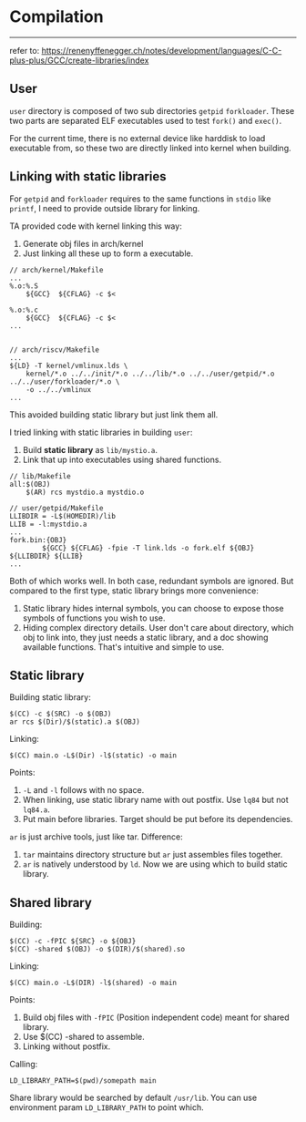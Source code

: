 # Compilation
----------------------------------------------------------------
refer to: https://renenyffenegger.ch/notes/development/languages/C-C-plus-plus/GCC/create-libraries/index

## User
`user` directory is composed of two sub directories `getpid` `forkloader`. These two parts are separated ELF executables used to test `fork()` and `exec()`.

For the current time, there is no external device like harddisk to load executable from, so these two are directly linked into kernel when building.

## Linking with static libraries

For `getpid` and `forkloader` requires to the same functions in `stdio` like `printf`, I need to provide outside library for linking.

TA provided code with kernel linking this way:
1. Generate obj files in arch/kernel
2. Just linking all these up to form a executable.
```
// arch/kernel/Makefile
...
%.o:%.S
	${GCC}  ${CFLAG} -c $<

%.o:%.c
	${GCC}  ${CFLAG} -c $<
...


// arch/riscv/Makefile
...
${LD} -T kernel/vmlinux.lds \
	kernel/*.o ../../init/*.o ../../lib/*.o ../../user/getpid/*.o ../../user/forkloader/*.o \
	-o ../../vmlinux 
...
```

This avoided building static library but just link them all.

I tried linking with static libraries in building `user`:
1. Build **static library** as `lib/mystio.a`.
2. Link that up into executables using shared functions.

```
// lib/Makefile
all:$(OBJ)
	$(AR) rcs mystdio.a mystdio.o

// user/getpid/Makefile
LLIBDIR = -L$(HOMEDIR)/lib
LLIB = -l:mystdio.a
...
fork.bin:{OBJ}
        ${GCC} ${CFLAG} -fpie -T link.lds -o fork.elf ${OBJ} ${LLIBDIR} ${LLIB}
...
```

Both of which works well. In both case, redundant symbols are ignored. But compared to the first type, static library brings more convenience:

1.  Static library hides internal symbols, you can choose to expose those symbols of functions you wish to use. 
2.  Hiding complex directory details. User don't care about directory, which obj to link into, they just needs a static library, and a doc showing available functions. That's intuitive and simple to use.

## Static library
Building static library:
```
$(CC) -c $(SRC) -o $(OBJ)
ar rcs $(Dir)/$(static).a $(OBJ)
```
Linking:
```
$(CC) main.o -L$(Dir) -l$(static) -o main
```

Points:
1. `-L` and `-l` follows with no space.
2. When linking, use static library name with out postfix. Use `lq84` but not `lq84.a`.
3. Put main before libraries. Target should be put before its dependencies.

`ar` is just archive tools, just like tar. Difference:
1. `tar` maintains directory structure but `ar` just assembles files together. 
2. `ar` is natively understood by `ld`. Now we are using which to build static library. 

## Shared library

Building:
```
$(CC) -c -fPIC ${SRC} -o ${OBJ}
$(CC) -shared $(OBJ) -o $(DIR)/$(shared).so
```
Linking:
```
$(CC) main.o -L$(DIR) -l$(shared) -o main
```

Points:
1. Build obj files with `-fPIC` (Position independent code) meant for shared library.
2. Use $(CC) -shared to assemble. 
3. Linking without postfix.

Calling:
```
LD_LIBRARY_PATH=$(pwd)/somepath main
```
Share library would be searched by default `/usr/lib`. You can use environment param `LD_LIBRARY_PATH` to point which.

